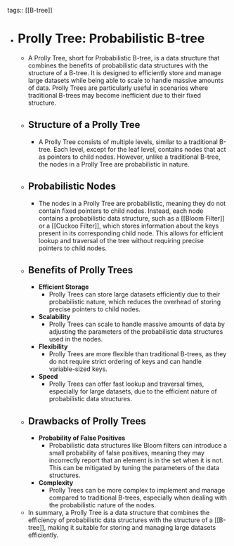 tags:: [[B-tree]]

- # Prolly Tree: Probabilistic B-tree
	- A Prolly Tree, short for Probabilistic B-tree, is a data structure that combines the benefits of probabilistic data structures with the structure of a B-tree. It is designed to efficiently store and manage large datasets while being able to scale to handle massive amounts of data. Prolly Trees are particularly useful in scenarios where traditional B-trees may become inefficient due to their fixed structure.
	- ## Structure of a Prolly Tree
		- A Prolly Tree consists of multiple levels, similar to a traditional B-tree. Each level, except for the leaf level, contains nodes that act as pointers to child nodes. However, unlike a traditional B-tree, the nodes in a Prolly Tree are probabilistic in nature.
	- ## Probabilistic Nodes
		- The nodes in a Prolly Tree are probabilistic, meaning they do not contain fixed pointers to child nodes. Instead, each node contains a probabilistic data structure, such as a [[Bloom Filter]] or a [[Cuckoo Filter]], which stores information about the keys present in its corresponding child node. This allows for efficient lookup and traversal of the tree without requiring precise pointers to child nodes.
	- ## Benefits of Prolly Trees
		- **Efficient Storage**
			- Prolly Trees can store large datasets efficiently due to their probabilistic nature, which reduces the overhead of storing precise pointers to child nodes.
		- **Scalability**
			- Prolly Trees can scale to handle massive amounts of data by adjusting the parameters of the probabilistic data structures used in the nodes.
		- **Flexibility**
			- Prolly Trees are more flexible than traditional B-trees, as they do not require strict ordering of keys and can handle variable-sized keys.
		- **Speed**
			- Prolly Trees can offer fast lookup and traversal times, especially for large datasets, due to the efficient nature of probabilistic data structures.
	- ## Drawbacks of Prolly Trees
		- **Probability of False Positives**
			- Probabilistic data structures like Bloom filters can introduce a small probability of false positives, meaning they may incorrectly report that an element is in the set when it is not. This can be mitigated by tuning the parameters of the data structures.
		- **Complexity**
			- Prolly Trees can be more complex to implement and manage compared to traditional B-trees, especially when dealing with the probabilistic nature of the nodes.
	- In summary, a Prolly Tree is a data structure that combines the efficiency of probabilistic data structures with the structure of a [[B-tree]], making it suitable for storing and managing large datasets efficiently.